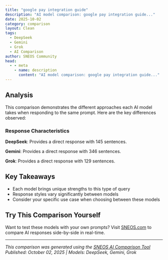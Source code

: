 ```yaml
---
title: "google pay integration guide"
description: "AI model comparison: google pay integration guide..."
date: 2025-10-02
category: comparison
layout: Clean
tags:
  - DeepSeek
  - Gemini
  - Grok
  - AI Comparison
author: SNEOS Community
head:
  - - meta
    - name: description
      content: "AI model comparison: google pay integration guide..."
---
```


<ChatComparison
  title="google pay integration guide"
  prompt="google pay integration guide"
  :responses='{"DeepSeek": "Of course! Here is a comprehensive guide to integrating Google Pay into your web and/or Android applications.\n\nThis guide is structured to take you from the core concepts to a practical implementation.\n\n---\n\n### **1. Understanding Google Pay Integration**\n\nAt its core, integrating Google Pay involves three main steps:\n1. **Loading the Google Pay API:** Bringing the necessary JavaScript library into your web page or adding the dependency to your Android project.\n2. **Checking for Readiness:** Determining if the user\u0027s browser/device supports Google Pay and if they have a payment method set up.\n3. **Creating and Handling the Payment:** Defining the payment request and processing the response.\n\nGoogle Pay returns a **payment credential** (a cryptogram or token), not the actual card number. You send this credential to your **Payment Service Provider (PSP)** or gateway (like Stripe, Braintree, Adyen) to complete the transaction. You do **not** handle raw card details.\n\n---\n\n### **2. Web Integration**\n\nThis is the most common integration method for e-commerce websites.\n\n#### **Prerequisites**\n* A Google Pay Merchant ID. (You can get this from the [Google Pay Business Console](https://pay.google.com/business/console/)).\n* A server-side environment to process payments with your PSP.\n* Your website must be served over **HTTPS** (a requirement for all production payment integrations).\n\n#### **Step-by-Step Implementation**\n\n**Step 1: Load the Google Pay JavaScript Library**\nAdd the following script tag to your HTML page.\n\n\u0060\u0060\u0060html\n\u003Chtml\u003E\n \u003Chead\u003E\n \u003Cscript src=\u0022https://pay.google.com/gp/p/js/pay.js\u0022\u003E\u003C/script\u003E\n \u003C/head\u003E\n \u003Cbody\u003E\n \u003C!-- Your page content --\u003E\n \u003Cbutton id=\u0022google-pay-button\u0022\u003EPay with Google Pay\u003C/button\u003E\n \u003C/body\u003E\n\u003C/html\u003E\n\u0060\u0060\u0060\n\n**Step 2: Check Readiness (\u0060isReadyToPay\u0060)**\nBefore showing the button, check if the user can make a payment with Google Pay.\n\n\u0060\u0060\u0060javascript\nconst baseRequest = {\n apiVersion: 2,\n apiVersionMinor: 0\n};\n\nconst allowedCardNetworks = [\u0027VISA\u0027, \u0027MASTERCARD\u0027];\nconst allowedCardAuthMethods = [\u0027PAN_ONLY\u0027, \u0027CRYPTOGRAM_3DS\u0027];\n\nconst tokenizationSpecification = {\n type: \u0027PAYMENT_GATEWAY\u0027,\n parameters: {\n \u0027gateway\u0027: \u0027your_psp_here\u0027, // e.g., \u0027stripe\u0027, \u0027braintree\u0027\n \u0027gatewayMerchantId\u0027: \u0027your_gateway_merchant_id\u0027\n }\n};\n\nconst baseCardPaymentMethod = {\n type: \u0027CARD\u0027,\n parameters: {\n allowedAuthMethods: allowedCardAuthMethods,\n allowedCardNetworks: allowedCardNetworks\n }\n};\n\nconst cardPaymentMethod = Object.assign(\n {tokenizationSpecification: tokenizationSpecification},\n baseCardPaymentMethod\n);\n\nconst paymentsClient = new google.payments.api.PaymentsClient({\n environment: \u0027TEST\u0027 // Or \u0027PRODUCTION\u0027 for live\n});\n\npaymentsClient.isReadyToPay({\n apiVersion: 2,\n apiVersionMinor: 0,\n allowedPaymentMethods: [cardPaymentMethod]\n})\n.then(function(response) {\n if (response.result) {\n // Show the Google Pay button\n const button = paymentsClient.createButton({\n onClick: onGooglePayButtonClick,\n buttonColor: \u0027default\u0027, // \u0027default\u0027, \u0027black\u0027, \u0027white\u0027\n buttonType: \u0027pay\u0027, // \u0027pay\u0027, \u0027book\u0027, \u0027buy\u0027, \u0027donate\u0027\n buttonSizeMode: \u0027fill\u0027 // \u0027fill\u0027, \u0027static\u0027\n });\n document.getElementById(\u0027google-pay-button-container\u0027).appendChild(button);\n } else {\n // Hide the button or show a different payment method\n document.getElementById(\u0027google-pay-button\u0027).style.display = \u0027none\u0027;\n }\n})\n.catch(function(err) {\n console.error(\u0022Error checking readiness: \u0022, err);\n});\n\u0060\u0060\u0060\n\n**Step 3: Define the Payment Transaction Info \u0026 Handle the Click**\nWhen the user clicks the button, create the payment data request.\n\n\u0060\u0060\u0060javascript\nfunction onGooglePayButtonClick() {\n const paymentDataRequest = Object.assign({}, baseRequest);\n paymentDataRequest.allowedPaymentMethods = [cardPaymentMethod];\n paymentDataRequest.transactionInfo = {\n totalPriceStatus: \u0027FINAL\u0027,\n totalPriceLabel: \u0027Total\u0027,\n totalPrice: \u0027123.45\u0027, // The total amount to charge\n currencyCode: \u0027USD\u0027,\n countryCode: \u0027US\u0027\n };\n paymentDataRequest.merchantInfo = {\n merchantId: \u0027YOUR_GOOGLE_MERCHANT_ID\u0027, // From Google Pay Business Console\n merchantName: \u0027Your Merchant Name\u0027\n };\n\n paymentsClient.loadPaymentData(paymentDataRequest)\n .then(function(paymentData) {\n // Handle the response (Step 4)\n processPayment(paymentData);\n })\n .catch(function(err) {\n console.error(\u0022Error loading payment data: \u0022, err);\n // Handle errors (e.g., user closed the dialog)\n });\n}\n\u0060\u0060\u0060\n\n**Step 4: Process the Payment Response**\nThe \u0060paymentData\u0060 object contains the token you need to send to your server/PSP.\n\n\u0060\u0060\u0060javascript\nfunction processPayment(paymentData) {\n // Extract the payment token from the paymentData object.\n const paymentToken = paymentData.paymentMethodData.tokenizationData.token;\n\n // Send this token to your server.\n fetch(\u0027/your-server-endpoint\u0027, {\n method: \u0027POST\u0027,\n headers: {\n \u0027Content-Type\u0027: \u0027application/json\u0027\n },\n body: JSON.stringify({ paymentToken: paymentToken })\n })\n .then(response =\u003E response.json())\n .then(data =\u003E {\n console.log(\u0027Server response:\u0027, data);\n // Show a success message to the user\n alert(\u0027Payment successful!\u0027);\n })\n .catch(error =\u003E {\n console.error(\u0027Error sending token to server:\u0027, error);\n alert(\u0027Payment failed.\u0027);\n });\n}\n\u0060\u0060\u0060\n\n---\n\n### **3. Android Integration**\n\nFor native Android apps, you use the Google Pay API through the Google Play services Wallet SDK.\n\n#### **Prerequisites**\n* Android API level 19 or higher.\n* Google Play services 16.0.0 or higher.\n* Add the \u0060com.google.android.gms:play-services-wallet\u0060 dependency to your \u0060build.gradle\u0060 file.\n* Your app must be set up in the [Google Pay Business Console](https://pay.google.com/business/console/).\n\n#### **Step-by-Step Implementation**\n\n**Step 1: Add Dependencies and Permissions**\nIn your app\u0027s \u0060build.gradle\u0060:\n\n\u0060\u0060\u0060gradle\ndependencies {\n implementation \u0027com.google.android.gms:play-services-wallet:19.2.1\u0027\n}\n\u0060\u0060\u0060\n\n**Step 2: Check for Google Pay Readiness**\nUse the \u0060PaymentsClient\u0060 to check if the user\u0027s device is ready.\n\n\u0060\u0060\u0060kotlin\n// In your Activity or Fragment\nprivate val paymentsClient: PaymentsClient by lazy {\n Wallet.getPaymentsClient(\n this,\n Wallet.WalletOptions.Builder()\n .setEnvironment(WalletConstants.ENVIRONMENT_TEST) // Or PRODUCTION\n .build()\n )\n}\n\nprivate fun isGooglePayReady() {\n val request = IsReadyToPayRequest.newBuilder()\n .addAllowedPaymentMethod(WalletConstants.PAYMENT_METHOD_CARD)\n .addAllowedPaymentMethod(WalletConstants.PAYMENT_METHOD_TOKENIZED_CARD)\n .build()\n\n val task = paymentsClient.isReadyToPay(request)\n task.addOnCompleteListener { completedTask -\u003E\n if (completedTask.isSuccessful) {\n val isReady = completedTask.result\n // Show/hide the Google Pay button based on \u0060isReady\u0060\n } else {\n // Handle error\n }\n }\n}\n\u0060\u0060\u0060\n\n**Step 3: Create a Payment Data Request**\nDefine the transaction details.\n\n\u0060\u0060\u0060kotlin\nprivate fun createPaymentDataRequest(): PaymentDataRequest {\n val transactionInfo = TransactionInfo.newBuilder()\n .setTotalPriceStatus(WalletConstants.TOTAL_PRICE_STATUS_FINAL)\n .setTotalPrice(\u0022123.45\u0022)\n .setCurrencyCode(\u0022USD\u0022)\n .build()\n\n val tokenizationParams = TokenizationParameters.newBuilder()\n .setPaymentMethodTokenizationType(WalletConstants.PAYMENT_METHOD_TOKENIZATION_TYPE_PAYMENT_GATEWAY)\n .addParameter(\u0022gateway\u0022, \u0022your_psp\u0022) // e.g., \u0022stripe\u0022\n .addParameter(\u0022gatewayMerchantId\u0022, \u0022your_gateway_merchant_id\u0022)\n .build()\n\n val cardPaymentMethod = PaymentMethodTokenizationType.newBuilder()\n .setType(WalletConstants.PAYMENT_METHOD_CARD)\n .setParameters(\n CardRequirements.newBuilder()\n .addAllowedCardNetworks(\n listOf(\n WalletConstants.CARD_NETWORK_VISA,\n WalletConstants.CARD_NETWORK_MASTERCARD\n )\n )\n .build()\n )\n .setTokenizationParameters(tokenizationParams)\n .build()\n\n return PaymentDataRequest.newBuilder()\n .setTransactionInfo(transactionInfo)\n .addAllowedPaymentMethod(cardPaymentMethod)\n .setCardRequirements(\n CardRequirements.newBuilder()\n .addAllowedCardNetworks(\n listOf(\n WalletConstants.CARD_NETWORK_VISA,\n WalletConstants.CARD_NETWORK_MASTERCARD\n )\n )\n .build()\n )\n .build()\n}\n\u0060\u0060\u0060\n\n**Step 4: Launch the Google Pay Sheet**\nUse an \u0060ActivityResultLauncher\u0060 to start the", "Gemini": "## Google Pay Integration Guide: A Comprehensive Overview\n\nThis guide provides a comprehensive overview of integrating Google Pay into your website or app. It covers key concepts, setup steps, code examples, and troubleshooting tips.\n\n**1. Understanding Google Pay Integration**\n\nGoogle Pay allows users to make payments using credit cards and other payment methods stored in their Google account. Integrating it into your platform offers numerous benefits:\n\n* **Increased Conversion Rates:** Streamlined checkout process with pre-filled payment information.\n* **Improved Security:** Reduces the risk of card data breaches by using tokenization.\n* **Mobile-First Experience:** Designed for smooth transactions on mobile devices.\n* **Wider Reach:** Access to a large pool of potential customers already using Google Pay.\n* **Brand Recognition:** Associates your business with the trusted Google brand.\n\n**2. Key Concepts and Terminology**\n\n* **Google Pay API:** The set of APIs you\u0027ll use to integrate Google Pay.\n* **PaymentRequest API (Web):** The standard web API for initiating payment requests, used by Google Pay on web.\n* **PaymentDataRequest (Android):** The JSON object containing details about the payment request, passed to the Google Pay API on Android.\n* **Google Pay Environment:** Defines whether you\u0027re in a testing (TEST) or live (PRODUCTION) environment.\n* **Merchant Identifier:** A unique identifier assigned to your business by Google. Required for processing payments in the production environment.\n* **Payment Gateway:** The service that processes the payment with the user\u0027s chosen payment method. Google Pay integrates with various payment gateways.\n* **Tokenization:** The process of replacing sensitive card details with a non-sensitive \u0022token.\u0022 Google Pay uses this to protect user information.\n* **Google Pay button:** The visual element users click or tap to initiate the Google Pay flow. Follow Google\u0027s branding guidelines.\n* **Supported Payment Methods:** Credit cards, debit cards, and other digital payment methods accepted through Google Pay (e.g., Visa, Mastercard, American Express, Discover, PayPal).\n* **Card Networks:** Visa, Mastercard, American Express, Discover, JCB, UnionPay. Specify which networks you support.\n* **Shipping Address:** You can request the user\u0027s shipping address during the Google Pay flow.\n* **Callbacks/Webhooks:** Notifications sent to your server about the status of the payment (e.g., success, failure).\n* **JavaScript API (Web):** The Google Pay JavaScript library that you include in your website to handle the integration.\n* **Android SDK:** The Google Pay API is part of the Google Play Services. You\u0027ll need to include the necessary dependencies in your Android project.\n* **PaymentData:** The encrypted payment credential data returned by the Google Pay API after successful authorization, for you to process using the payment gateway.\n\n**3. Prerequisites**\n\nBefore you begin, ensure you have the following:\n\n* **Google Account:** You\u0027ll need a Google account to access the Google Pay Developer Documentation and resources.\n* **Merchant Account with a Supported Payment Gateway:** You need an account with a payment gateway that supports Google Pay integration. Popular options include:\n * Stripe\n * Braintree (a PayPal service)\n * Adyen\n * Authorize.Net\n * Worldpay\n * Checkout.com\n * And many others. Check your preferred gateway\u0027s documentation for Google Pay support.\n* **SSL Certificate:** Your website must have a valid SSL certificate (HTTPS) for security reasons.\n* **Business Information:** You\u0027ll need your business name, address, and contact information.\n* **Developer Environment:** A development environment (IDE, code editor) set up for web or Android development.\n* **JavaScript knowledge (for web integration).**\n* **Android Development experience (for Android integration).**\n\n**4. Integration Steps (Web - JavaScript API)**\n\n**a. Set up your development environment:**\n\n* Make sure you have a code editor and a local development server (e.g., XAMPP, Node.js with \u0060http-server\u0060).\n\n**b. Include the Google Pay JavaScript Library:**\n\n\u0060\u0060\u0060html\n\u003Cscript async\n src=\u0022https://pay.google.com/gp/p/js/pay.js\u0022\n onload=\u0022onGooglePayLoaded()\u0022\u003E\n\u003C/script\u003E\n\u0060\u0060\u0060\n\n**c. Check Google Pay Availability:**\n\n\u0060\u0060\u0060javascript\nfunction onGooglePayLoaded() {\n const paymentsClient = new google.payments.api.PaymentsClient({\n environment: \u0027TEST\u0027 // Or \u0027PRODUCTION\u0027 for live environment\n });\n\n paymentsClient.isReadyToPay({\n apiVersion: 2,\n apiVersionMinor: 0,\n allowedPaymentMethods: [{\n type: \u0027CARD\u0027,\n parameters: {\n allowedAuthMethods: [\u0027PAN_ONLY\u0027, \u0027CRYPTOGRAM_3DS\u0027],\n allowedCardNetworks: [\u0027AMEX\u0027, \u0027DISCOVER\u0027, \u0027MASTERCARD\u0027, \u0027VISA\u0027]\n },\n tokenizationSpecification: {\n type: \u0027PAYMENT_GATEWAY\u0027,\n parameters: {\n gateway: \u0027example\u0027, // Replace with your payment gateway name\n gatewayMerchantId: \u0027exampleGatewayMerchantId\u0027 // Replace with your gateway\u0027s merchant ID\n }\n }\n }]\n })\n .then(function(result) {\n if (result.result) {\n // Google Pay is available! Show the Google Pay button.\n createAndAddGooglePayButton();\n } else {\n // Google Pay is not available. Handle accordingly.\n console.log(\u0027Google Pay is not available.\u0027);\n }\n })\n .catch(function(err) {\n // Handle errors.\n console.error(\u0027Error checking Google Pay availability:\u0027, err);\n });\n}\n\u0060\u0060\u0060\n\n**d. Create the Google Pay Button:**\n\n\u0060\u0060\u0060javascript\nfunction createAndAddGooglePayButton() {\n const button = document.createElement(\u0027google-pay-button\u0027);\n button.setAttribute(\u0027environment\u0027, \u0027TEST\u0027); // or \u0027PRODUCTION\u0027\n button.setAttribute(\u0027buttonColor\u0027, \u0027black\u0027);\n button.setAttribute(\u0027buttonType\u0027, \u0027buy\u0027);\n\n button.onclick = onGooglePaymentButtonClicked;\n\n const container = document.getElementById(\u0027google-pay-button-container\u0027); // Replace with your container element ID\n container.appendChild(button);\n}\n\u0060\u0060\u0060\n\n**e. Handle the Google Pay Button Click:**\n\n\u0060\u0060\u0060javascript\nfunction onGooglePaymentButtonClicked() {\n const paymentsClient = new google.payments.api.PaymentsClient({\n environment: \u0027TEST\u0027 // Or \u0027PRODUCTION\u0027\n });\n\n const paymentDataRequest = {\n apiVersion: 2,\n apiVersionMinor: 0,\n allowedPaymentMethods: [{\n type: \u0027CARD\u0027,\n parameters: {\n allowedAuthMethods: [\u0027PAN_ONLY\u0027, \u0027CRYPTOGRAM_3DS\u0027],\n allowedCardNetworks: [\u0027AMEX\u0027, \u0027DISCOVER\u0027, \u0027MASTERCARD\u0027, \u0027VISA\u0027]\n },\n tokenizationSpecification: {\n type: \u0027PAYMENT_GATEWAY\u0027,\n parameters: {\n gateway: \u0027example\u0027, // Replace with your payment gateway name\n gatewayMerchantId: \u0027exampleGatewayMerchantId\u0027 // Replace with your gateway\u0027s merchant ID\n }\n }\n }],\n merchantInfo: {\n merchantId: \u0027YOUR_MERCHANT_ID\u0027, // Replace with your Google Pay merchant ID (Production only)\n merchantName: \u0027Example Merchant\u0027\n },\n transactionInfo: {\n totalPriceStatus: \u0027FINAL\u0027,\n totalPriceLabel: \u0027Total\u0027,\n totalPrice: \u002710.00\u0027, // Replace with the actual price\n currencyCode: \u0027USD\u0027, // Replace with the correct currency code\n countryCode: \u0027US\u0027 // Replace with the correct country code\n }\n };\n\n paymentsClient.loadPaymentData(paymentDataRequest)\n .then(function(paymentData) {\n // Handle the payment data. Send it to your server for processing.\n console.log(\u0027Payment Data:\u0027, paymentData);\n processPayment(paymentData);\n })\n .catch(function(err) {\n // Handle errors.\n console.error(\u0027Error loading payment data:\u0027, err);\n });\n}\n\u0060\u0060\u0060\n\n**f. Process the Payment on Your Server:**\n\n* **Security is paramount:** Never process payment information directly in the browser. The \u0060paymentData\u0060 object returned by Google Pay contains sensitive information.\n* Send the \u0060paymentData\u0060 to your server-side application.\n* Use your payment gateway\u0027s SDK or API to process the payment. The \u0060paymentData\u0060 contains a \u0060paymentMethodData.tokenizationData.token\u0060 property. This token represents the card details and is what you send to your payment gateway.\n* Handle success and failure responses from the payment gateway.\n* Update your order status and notify the user.\n\n**Example Server-Side (Node.js with Stripe):**\n\n\u0060\u0060\u0060javascript\nconst stripe = require(\u0027stripe\u0027)(\u0027YOUR_STRIPE_SECRET_KEY\u0027); // Replace with your Stripe secret key\n\nasync function processPayment(paymentData) {\n try {\n const token = paymentData.paymentMethodData.tokenizationData.token;\n\n // Create a charge using the token.\n const charge = await stripe.charges.create({\n amount: 1000, // Amount in cents (e.g., $10.00)\n currency: \u0027usd\u0027,\n source: token,\n description: \u0027Google Pay Test Charge\u0027,\n });\n\n console.log(\u0027Charge successful:\u0027, charge);\n // Handle success (e.g., update order status, send confirmation email)\n\n } catch (error) {\n console.error(\u0027Error creating charge:\u0027, error);\n // Handle failure (e.g., log the error, notify the user)\n }\n}\n\u0060\u0060\u0060\n\n**5. Integration Steps (Android)**\n\n**a. Add Google Pay dependencies to your \u0060build.gradle\u0060:**\n\n\u0060\u0060\u0060gradle\ndependencies {\n implementation \u0027com.google.android.gms:play-services-wallet:19.2.1\u0027 // Use the latest version\n}\n\u0060\u0060\u0060\n\n**b. Check Google Pay Availability:**\n\n\u0060\u0060\u0060java\nimport com.google.android.gms.wallet.IsReadyToPayRequest;\nimport com.google.android.gms.wallet.PaymentsClient;\nimport com.google.android.gms.wallet.Wallet;\nimport com.google.android.gms.wallet.WalletConstants;\n\npublic class MyActivity extends AppCompatActivity {\n\n private PaymentsClient paymentsClient;\n\n @Override\n protected void onCreate(Bundle savedInstanceState) {\n super.onCreate(savedInstanceState);\n setContentView(R.layout.activity_main);\n\n // Configure Google Pay environment.\n Wallet.WalletOptions walletOptions = new Wallet.WalletOptions.Builder()\n .setEnvironment(WalletConstants.ENVIRONMENT_TEST) // Or ENVIRONMENT_PRODUCTION\n .build();\n\n paymentsClient = Wallet.getPaymentsClient(this, walletOptions);\n\n // Check if Google Pay is available.\n isReadyToPay();\n }\n\n private void isReadyToPay() {\n IsReadyToPayRequest request = IsReadyToPayRequest.newBuilder()\n .addAllowedPaymentMethod(WalletConstants.PAYMENT_METHOD_CARD)\n .addAllowedPaymentMethod(WalletConstants.PAYMENT_METHOD_TOKENIZED_CARD)\n .setExistingPaymentMethodRequired(false) // Set to true if you only want to show the button when the user has a saved card.\n .build();\n\n paymentsClient.isReadyToPay(request)\n .addOnCompleteListener(task -\u003E {\n if (task.isSuccessful()) {\n boolean result = task.getResult();\n if (result) {\n // Google Pay is available. Show the Google Pay button.\n showGooglePayButton();\n } else {\n // Google Pay is not available.\n hideGooglePayButton();\n }\n } else {\n // Handle the error.\n Log.e(\u0022GooglePay\u0022, \u0022Error checking Google Pay availability\u0022, task.getException());\n }\n });\n }\n\n //Implement showGooglePayButton() and hideGooglePayButton() to control the visibility of your Google Pay button UI element.\n private void showGooglePayButton(){\n //Show your Google Pay button here.\n }\n\n private void hideGooglePayButton(){\n //Hide your Google Pay button here.\n }\n}\n\u0060\u0060\u0060\n\n**c. Create a \u0060PaymentDataRequest\u0060:**\n\n\u0060\u0060\u0060java\nimport com.google.android.gms.wallet.PaymentDataRequest;\nimport com.google.android.gms.wallet.TransactionInfo;\nimport com.google.android.gms.wallet.CardParameters;\nimport com.google.android.gms.wallet.PaymentMethodTokenizationParameters;\nimport com.google.android.gms.wallet.PaymentMethodTokenizationType;\nimport com.google.android.gms.wallet.CardNetwork;\n\nprivate PaymentDataRequest createPaymentDataRequest() {\n PaymentDataRequest.Builder request =\n PaymentDataRequest.newBuilder()\n .setTransactionInfo(TransactionInfo.newBuilder()\n .setTotalPriceStatus(WalletConstants.TOTAL_PRICE_STATUS_FINAL)\n .setTotalPrice(\u002210.00\u0022) //Replace with actual price\n .setCurrencyCode(\u0022USD\u0022)\n .build())\n .addAllowedPaymentMethod(WalletConstants.PAYMENT_METHOD_CARD)\n .addAllowedPaymentMethod(WalletConstants.PAYMENT_METHOD_TOKENIZED_CARD)\n .setCardRequirements(\n CardParameters.newBuilder()\n .addAllowedCardNetwork(CardNetwork.VISA)\n .addAllowedCardNetwork(CardNetwork.MASTERCARD)\n .addAllowedCardNetwork(CardNetwork.AMEX)\n .setAllowPrepaidCards(true)\n .setBillingAddressRequired(true) //Request billing address\n .build()\n );\n\n\n PaymentMethodTokenizationParameters params =\n PaymentMethodTokenizationParameters.newBuilder()\n .setPaymentMethodTokenizationType(PaymentMethodTokenizationType.PAYMENT_GATEWAY)\n .addParameter(\u0022gateway\u0022, \u0022example\u0022) //Replace with your payment gateway name\n .addParameter(\u0022gatewayMerchantId\u0022, \u0022exampleGatewayMerchantId\u0022) //Replace with your gateway\u0027s merchant ID\n .build();\n\n request.setPaymentMethodTokenizationParameters(params);\n return request.build();\n}\n\u0060\u0060\u0060\n\n**d. Launch the Google Pay Flow:**\n\n\u0060\u0060\u0060java\nimport com.google.android.gms.wallet.AutoResolveHelper;\nimport com.google.android.gms.wallet.PaymentData;\nimport com.google.android.gms.common.api.Status;\n\nprivate static final int LOAD_PAYMENT_DATA_REQUEST_CODE = 123; // Use any unique request code\n\npublic void onGooglePayButtonClicked(View view) {\n PaymentDataRequest request = createPaymentDataRequest();\n\n if (request != null) {\n AutoResolveHelper.resolveTask(\n paymentsClient.loadPaymentData(request),\n this,\n LOAD_PAYMENT_DATA_REQUEST_CODE);\n }\n}\n\n@Override\npublic void onActivityResult(int requestCode, int resultCode, Intent data) {\n super.onActivityResult(requestCode, resultCode, data);\n\n if (requestCode == LOAD_PAYMENT_DATA_REQUEST_CODE) {\n switch (resultCode) {\n case Activity.RESULT_OK:\n PaymentData paymentData = PaymentData.getFromIntent(data);\n handlePaymentSuccess(paymentData);\n break;\n case Activity.RESULT_CANCELED:\n // The user cancelled the payment request.\n break;\n case AutoResolveHelper.RESULT_ERROR:\n Status status = AutoResolveHelper.getStatusFromResultData(data);\n // Handle the error.\n handlePaymentError(status);\n break;\n }\n }\n}\n\nprivate void handlePaymentSuccess(PaymentData paymentData) {\n // Get the payment data JSON as a String.\n String paymentInformation = paymentData.toJson();\n\n try {\n JSONObject paymentMethodData = new JSONObject(paymentInformation).getJSONObject(\u0022paymentMethodData\u0022);\n JSONObject tokenizationData = paymentMethodData.getJSONObject(\u0022tokenizationData\u0022);\n String token = tokenizationData.getString(\u0022token\u0022);\n // Send this token to your server to process the payment.\n processPayment(token);\n } catch (JSONException e) {\n Log.e(\u0022GooglePay\u0022, \u0022Error parsing payment data\u0022, e);\n //Handle Error\n }\n}\n\nprivate void handlePaymentError(Status status) {\n Log.e(\u0022GooglePay\u0022, \u0022Payment error: \u0022 \u002B status.getStatusCode() \u002B \u0022 \u0022 \u002B status.getStatusMessage());\n // Handle the error. Common errors include NETWORK_ERROR, DEVELOPER_ERROR, and SERVICE_UNAVAILABLE.\n // Provide informative messages to the user based on the error code.\n}\n\u0060\u0060\u0060\n\n**e. Process the Payment on Your Server (Same as Web - using the Token):**\n\n* Extract the \u0060token\u0060 from the \u0060paymentData\u0060.\n* Send the token to your server.\n* Use your payment gateway\u0027s SDK to process the payment using the token. This is the same process as described in the Web section.\n\n**6. Important Considerations and Best Practices**\n\n* **Security:** Prioritize security throughout the integration process. Never store or transmit raw card data. Use tokenization and HTTPS.\n* **Error Handling:** Implement robust error handling to gracefully handle unexpected situations (e.g., network issues, invalid payment data). Provide informative error messages to the user.\n* **User Experience:** Design a seamless and intuitive payment flow. Use the Google Pay button correctly and provide clear instructions.\n* **Compliance:** Adhere to all relevant payment industry standards and regulations (e.g., PCI DSS).\n* **Testing:** Thoroughly test your integration in the TEST environment before deploying to production. Use test cards and payment methods provided by Google and your payment gateway.\n* **Branding Guidelines:** Follow Google\u0027s branding guidelines for the Google Pay button and logo.\n* **Dynamic Pricing:** If your prices are dynamic, ensure the \u0060totalPrice\u0060 in the \u0060TransactionInfo\u0060 is accurate and up-to-date.\n* **Shipping Options:** If you offer shipping options, you can request the user\u0027s shipping address and provide different shipping options during the Google Pay flow.\n* **Callbacks/Webhooks:** Configure your payment gateway to send callbacks or webhooks to your server to notify you of payment status updates (e.g., success, failure, disputes).\n* **Regular Updates:** Keep your Google Pay API libraries and payment gateway SDKs up-to-date to benefit from the latest features and security enhancements.\n* **Documentation:** Refer to the official Google Pay documentation for the most up-to-date information and guidance:\n * **Web:** [https://developers.google.com/pay/api/web](https://developers.google.com/pay/api/web)\n * **Android:** [https://developers.google.com/pay/api/android](https://developers.google.com/pay/api/android)\n\n**7. Troubleshooting Tips**\n\n* **Google Pay Button Not Showing:**\n * Double-check that Google Pay is available on the user\u0027s device and browser.\n * Verify that you\u0027ve included the Google Pay JavaScript library correctly.\n * Inspect the browser console for errors.\n* **Payment Fails:**\n * Review the error messages returned by the Google Pay API and your payment gateway.\n * Check your merchant configuration with your payment gateway.\n * Ensure that the card details are valid and that the card has sufficient funds.\n * Verify that you\u0027re using the correct API keys and credentials for your environment (TEST or PRODUCTION).\n* **\u0022DEVELOPER_ERROR\u0022**:\n * Often indicates a misconfiguration in your \u0060PaymentDataRequest\u0060 or \u0060PaymentRequest\u0060.\n * Common causes include: invalid \u0060merchantId\u0060, incorrect \u0060gateway\u0060 name, or missing required fields.\n * Carefully review your request object against the documentation.\n* **\u0022SERVICE_UNAVAILABLE\u0022**:\n * May indicate a temporary issue with Google Play Services or the Google Pay service.\n * Try again later.\n * Check Google\u0027s service status dashboard.\n\n**8. Moving to Production**\n\nWhen you\u0027re ready to go live:\n\n* **Obtain a Production Merchant ID:** Apply for a merchant ID through the Google Pay Business Console (if required by your payment gateway).\n* **Switch to the Production Environment:** Change the \u0060environment\u0060 parameter in your code to \u0060PRODUCTION\u0060.\n* **Update API Keys and Credentials:** Use your production API keys and credentials from your payment gateway.\n* **Thoroughly Test:** Perform end-to-end testing in the production environment to ensure that everything is working correctly.\n* **Monitor Your Integration:** Continuously monitor your integration for any errors or issues.\n\nThis guide provides a comprehensive overview of integrating Google Pay. Remember to consult the official Google Pay documentation for the most up-to-date information and guidance. Good luck!\n", "Grok": "Integrating Google Pay into your application or website allows users to make payments quickly and securely using their Google account. Google Pay supports payments on Android apps, websites, and even in physical stores using NFC. Below is a comprehensive guide to help you integrate Google Pay for **web** and **Android apps**. Note that requirements, APIs, and implementation might vary depending on your region and use case.\n\n---\n\n## **1. Overview of Google Pay Integration**\nGoogle Pay integration is primarily based on the **Google Pay API**, which allows you to request payments from users. The integration process involves:\n- Setting up a Google Merchant account (for production).\n- Using the Google Pay API to create a payment request.\n- Handling payment responses and processing transactions via a payment gateway.\n- Ensuring compliance with Google Pay\u0027s branding and security guidelines.\n\n### **Supported Platforms**\n- **Web**: Use the Payment Request API with Google Pay as a payment method.\n- **Android**: Use the Google Pay API for Android apps to enable in-app payments or NFC-based contactless payments.\n- **iOS**: Google Pay is not natively supported for in-app payments on iOS; however, you can integrate it on the web for cross-platform compatibility.\n\n---\n\n## **2. Prerequisites**\nBefore starting the integration, ensure you have:\n- **Google Merchant Account**: Required for production. Sign up via the Google Pay Business Console (https://pay.google.com/business/console).\n- **Payment Gateway**: Google Pay works with supported payment processors (e.g., Stripe, Braintree, Adyen, etc.). Check the list of supported gateways at https://developers.google.com/pay/api/web/guides/payment-processor-integration.\n- **Developer Account**: Access to Google Developer tools and APIs.\n- **SSL Certificate**: Your website or app must use HTTPS for security.\n- **Compliance**: Adhere to Google Pay\u0027s branding and user experience guidelines (https://developers.google.com/pay/api/web/guides/brand-guidelines).\n\n---\n\n## **3. Integration Steps**\n\n### **A. Google Pay Integration for Web**\nThe Google Pay API for web uses the W3C Payment Request API to facilitate payments.\n\n#### Step 1: Set Up Your Environment\n1. Ensure your website uses HTTPS.\n2. Register your domain in the Google Pay Business Console (under \u201CWeb\u201D integration).\n3. Obtain a Merchant ID from the console (for production).\n\n#### Step 2: Add Google Pay JavaScript Library\nInclude the Google Pay JavaScript library in your HTML code:\n\u0060\u0060\u0060html\n\u003Cscript src=\u0022https://pay.google.com/gp/p/js/pay.js\u0022\u003E\u003C/script\u003E\n\u0060\u0060\u0060\n\n#### Step 3: Check if Google Pay is Supported\nUse the \u0060PaymentsClient\u0060 to check if the user\u2019s browser supports Google Pay:\n\u0060\u0060\u0060javascript\nconst paymentsClient = new google.payments.api.PaymentsClient({\n environment: \u0027TEST\u0027, // Use \u0027PRODUCTION\u0027 for live transactions\n});\n\nfunction isGooglePaySupported() {\n const paymentDataRequest = {\n apiVersion: 2,\n apiVersionMinor: 0,\n allowedPaymentMethods: [{\n type: \u0027CARD\u0027,\n parameters: {\n allowedAuthMethods: [\u0027PAN_ONLY\u0027, \u0027CRYPTOGRAM_3DS\u0027],\n allowedCardNetworks: [\u0027AMEX\u0027, \u0027DISCOVER\u0027, \u0027MASTERCARD\u0027, \u0027VISA\u0027],\n },\n tokenizationSpecification: {\n type: \u0027PAYMENT_GATEWAY\u0027,\n parameters: {\n gateway: \u0027example\u0027, // Replace with your payment gateway\n gatewayMerchantId: \u0027your-gateway-merchant-id\u0027,\n },\n },\n }],\n merchantInfo: {\n merchantId: \u0027your-merchant-id\u0027, // Replace with your Google Merchant ID\n merchantName: \u0027Your Merchant Name\u0027,\n },\n transactionInfo: {\n totalPriceStatus: \u0027FINAL\u0027,\n totalPrice: \u002710.00\u0027,\n currencyCode: \u0027USD\u0027,\n countryCode: \u0027US\u0027,\n },\n };\n\n return paymentsClient.isReadyToPay(paymentDataRequest)\n .then(response =\u003E {\n if (response.result) {\n // Google Pay is supported\n console.log(\u0027Google Pay is ready\u0027);\n return true;\n } else {\n console.log(\u0027Google Pay is not supported\u0027);\n return false;\n }\n })\n .catch(err =\u003E {\n console.error(\u0027Error checking Google Pay support:\u0027, err);\n return false;\n });\n}\n\u0060\u0060\u0060\n\n#### Step 4: Add Google Pay Button\nAdd a Google Pay button to your checkout page and initialize it:\n\u0060\u0060\u0060javascript\nfunction addGooglePayButton() {\n const googlePayButton = paymentsClient.createButton({\n onClick: onGooglePaymentButtonClicked,\n buttonType: \u0027buy\u0027, // Options: \u0027buy\u0027, \u0027donate\u0027, \u0027plain\u0027, etc.\n buttonLocale: \u0027en\u0027, // Optional: localize the button\n });\n document.getElementById(\u0027googlePayButton\u0027).appendChild(googlePayButton);\n}\n\nfunction onGooglePaymentButtonClicked() {\n const paymentDataRequest = {\n apiVersion: 2,\n apiVersionMinor: 0,\n allowedPaymentMethods: [...], // Same as in isGooglePaySupported\n merchantInfo: {...},\n transactionInfo: {\n totalPriceStatus: \u0027FINAL\u0027,\n totalPrice: \u002710.00\u0027,\n currencyCode: \u0027USD\u0027,\n countryCode: \u0027US\u0027,\n },\n };\n\n paymentsClient.loadPaymentData(paymentDataRequest)\n .then(paymentData =\u003E {\n // Handle the payment token\n console.log(\u0027Payment successful:\u0027, paymentData);\n // Send paymentData.paymentMethodData.tokenizationData.token to your server for processing\n })\n .catch(err =\u003E {\n console.error(\u0027Payment failed:\u0027, err);\n });\n}\n\u0060\u0060\u0060\n\n#### Step 5: Process the Payment\n- Send the \u0060token\u0060 received from \u0060paymentData.paymentMethodData.tokenizationData.token\u0060 to your backend.\n- Use your payment gateway\u2019s SDK or API to process the payment.\n\n#### Step 6: Test and Deploy\n- Test in \u0060TEST\u0060 environment using test card numbers provided by Google (https://developers.google.com/pay/api/web/guides/resources/test-card-suite).\n- Switch to \u0060PRODUCTION\u0060 environment after approval from Google.\n\n---\n\n### **B. Google Pay Integration for Android**\nFor Android apps, Google Pay integration is done using the Google Pay API for Android.\n\n#### Step 1: Add Google Pay Dependency\nAdd the Google Pay library to your \u0060build.gradle\u0060 file:\n\u0060\u0060\u0060gradle\ndependencies {\n implementation \u0027com.google.android.gms:play-services-wallet:19.1.0\u0027\n}\n\u0060\u0060\u0060\n\n#### Step 2: Check if Google Pay is Supported\nCheck if the user\u2019s device supports Google Pay:\n\u0060\u0060\u0060java\nprivate PaymentsClient paymentsClient;\n\n@Override\nprotected void onCreate(Bundle savedInstanceState) {\n super.onCreate(savedInstanceState);\n setContentView(R.layout.activity_main);\n\n // Initialize PaymentsClient\n Wallet.WalletOptions walletOptions = new Wallet.WalletOptions.Builder()\n .setEnvironment(WalletConstants.ENVIRONMENT_TEST) // Use ENVIRONMENT_PRODUCTION for live\n .build();\n paymentsClient = Wallet.getPaymentsClient(this, walletOptions);\n\n // Check if Google Pay is supported\n checkIsReadyToPay();\n}\n\nprivate void checkIsReadyToPay() {\n JSONObject isReadyToPayJson = new JSONObject();\n // Define allowed payment methods, merchant info, etc. (similar to web example)\n // See: https://developers.google.com/pay/api/android/guides/setup\n\n Task\u003CBoolean\u003E task = paymentsClient.isReadyToPay(IsReadyToPayRequest.fromJson(isReadyToPayJson.toString()));\n task.addOnCompleteListener(\n new OnCompleteListener\u003CBoolean\u003E() {\n public void onComplete(Task\u003CBoolean\u003E task) {\n try {\n boolean result = task.getResult();\n if (result) {\n // Show Google Pay button\n } else {\n // Hide Google Pay option\n }\n } catch (ApiException e) {\n // Handle error\n }\n }\n });\n}\n\u0060\u0060\u0060\n\n#### Step 3: Initiate Payment Request\nCreate a payment request and launch the Google Pay UI:\n\u0060\u0060\u0060java\nprivate void handlePaymentRequest() {\n JSONObject paymentDataRequestJson = new JSONObject();\n // Configure payment data request (similar to web)\n PaymentDataRequest request = PaymentDataRequest.fromJson(paymentDataRequestJson.toString());\n\n AutoResolveHelper.resolveTask(\n paymentsClient.loadPaymentData(request),\n this,\n LOAD_PAYMENT_DATA_REQUEST_CODE);\n}\n\n@Override\nprotected void onActivityResult(int requestCode, int resultCode, Intent data) {\n super.onActivityResult(requestCode, resultCode, data);\n if (requestCode == LOAD_PAYMENT_DATA_REQUEST_CODE) {\n switch (resultCode) {\n case Activity.RESULT_OK:\n PaymentData paymentData = PaymentData.getFromIntent(data);\n String token = paymentData.getPaymentMethodToken().getToken();\n // Send token to your backend for processing\n break;\n case Activity.RESULT_CANCELED:\n // User cancelled payment\n break;\n case AutoResolveHelper.RESULT_ERROR:\n // Handle error\n break;\n }\n }\n}\n\u0060\u0060\u0060\n\n#### Step 4: Process Payment on Server\nSend the payment token to your server and process it via your payment gateway.\n\n#### Step 5: Test and Deploy\n- Use test cards in the \u0060ENVIRONMENT_TEST\u0060 mode.\n- Switch to \u0060ENVIRONMENT_PRODUCTION\u0060 for live transactions.\n\n---\n\n## **4. Compliance and Best Practices**\n- **Branding Guidelines**: Use Google Pay buttons and logos as per guidelines (https://developers.google.com/pay/api/web/guides/brand-guidelines).\n- **Security**: Ensure PCI DSS compliance and never store sensitive payment data directly.\n- **User Experience**: Provide clear instructions and error handling during the payment flow.\n\n---\n\n## **5. Troubleshooting**\n- **Payment Declined**: Ensure test cards are used in test mode and real cards in production.\n- **API Errors**: Check error codes in the Google Pay API documentation (https://developers"}' 
  published-date="08:27"
/>

## Analysis

This comparison demonstrates the different approaches each AI model takes when responding to the same prompt. Here are the key differences observed:

### Response Characteristics

**DeepSeek**: Provides a direct response with 145 sentences. 

**Gemini**: Provides a direct response with 346 sentences. 

**Grok**: Provides a direct response with 129 sentences. 

## Key Takeaways

- Each model brings unique strengths to this type of query
- Response styles vary significantly between models
- Consider your specific use case when choosing between these models

## Try This Comparison Yourself

Want to test these models with your own prompts? Visit [SNEOS.com](https://sneos.com) to compare AI responses side-by-side in real-time.

---

*This comparison was generated using the [SNEOS AI Comparison Tool](https://sneos.com)*
*Published: October 02, 2025 | Models: DeepSeek, Gemini, Grok*
